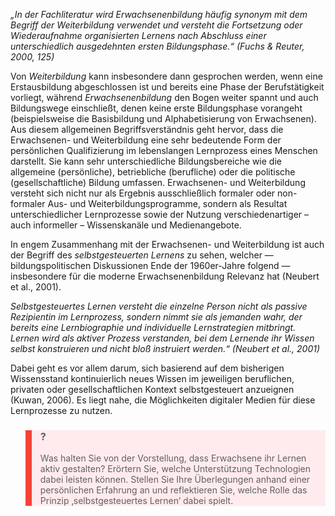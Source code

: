 <!-- filename: 01_Begriffserklaerung.md -->
<!-- title: Begriffserklärung -->

*„In der Fachliteratur wird Erwachsenenbildung häufig synonym mit dem Begriff der Weiterbildung verwendet und versteht die Fortsetzung oder Wiederaufnahme organisierten Lernens nach Abschluss einer unterschiedlich ausgedehnten ersten Bildungsphase.“ (Fuchs &amp; Reuter, 2000, 125)*

Von *Weiterbildung* kann insbesondere dann gesprochen werden, wenn eine Erstausbildung abgeschlossen ist und bereits eine Phase der Berufstätigkeit vorliegt, während *Erwachsenenbildung* den Bogen weiter spannt und auch Bildungswege einschließt, denen keine erste Bildungsphase vorangeht (beispielsweise die Basisbildung und Alphabetisierung von Erwachsenen). Aus diesem allgemeinen Begriffsverständnis geht hervor, dass die Erwachsenen- und Weiterbildung eine sehr bedeutende Form der persönlichen Qualifizierung im lebenslangen Lernprozess eines Menschen darstellt. Sie kann sehr unterschiedliche Bildungsbereiche wie die allgemeine (persönliche), betriebliche (berufliche) oder die politische (gesellschaftliche) Bildung umfassen. Erwachsenen- und Weiterbildung versteht sich nicht nur als Ergebnis ausschließlich formaler oder non-formaler Aus- und Weiterbildungsprogramme, sondern als Resultat unterschiedlicher Lernprozesse sowie der Nutzung verschiedenartiger – auch informeller – Wissenskanäle und Medienangebote.

In engem Zusammenhang mit der Erwachsenen- und Weiterbildung ist auch der Begriff des *selbstgesteuerten Lernens* zu sehen, welcher — bildungspolitischen Diskussionen Ende der 1960er-Jahre folgend — insbesondere für die moderne Erwachsenenbildung Relevanz hat (Neubert et al., 2001).

*Selbstgesteuertes Lernen versteht die einzelne Person nicht als passive Rezipientin im Lernprozess, sondern nimmt sie als jemanden wahr, der bereits eine Lernbiographie und individuelle Lernstrategien mitbringt. Lernen wird als aktiver Prozess verstanden, bei dem Lernende ihr Wissen selbst konstruieren und nicht bloß instruiert werden.“ (Neubert et al., 2001)*

Dabei geht es vor allem darum, sich basierend auf dem bisherigen Wissensstand kontinuierlich neues Wissen im jeweiligen beruflichen, privaten oder gesellschaftlichen Kontext selbstgesteuert anzueignen (Kuwan, 2006). Es liegt nahe, die Möglichkeiten digitaler Medien für diese Lernprozesse zu nutzen.

<blockquote style="background: #FFEBEE; border-left: 10px solid #F44336">

### ?

Was halten Sie von der Vorstellung, dass Erwachsene ihr Lernen aktiv gestalten? Erörtern Sie, welche Unterstützung Technologien dabei leisten können. Stellen Sie Ihre Überlegungen anhand einer persönlichen Erfahrung an und reflektieren Sie, welche Rolle das Prinzip ‚selbstgesteuertes Lernen‘ dabei spielt.

</blockquote>
